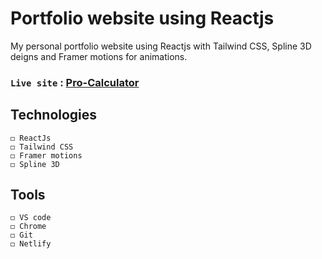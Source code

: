 # Portfolio website using Reactjs

My personal portfolio website using Reactjs with Tailwind CSS, Spline 3D deigns and Framer motions for animations.

### `Live site` : [Pro-Calculator](https://alan-aj.netlify.app)

## Technologies
```
◻ ReactJs
◻ Tailwind CSS
◻ Framer motions
◻ Spline 3D
```
## Tools
```
◻ VS code
◻ Chrome
◻ Git
◻ Netlify
```
